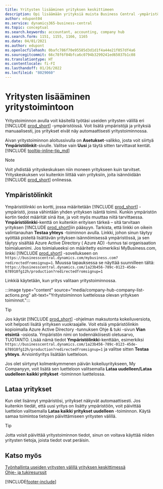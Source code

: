 ```yaml
---
title: Yritysten lisääminen yrityksen keskittimeen
description: Opi lisäämään yrityksiä muista Business Central -ympäristöistä yritystoimintoon, jotta voit hallita eri ympäristöjen välisiä töitä.
author: edupont04
ms.service: dynamics365-business-central
ms.topic: conceptual
ms.search.keywords: accountant, accounting, company hub
ms.search.form: 1151, 1155, 1166, 1165
ms.date: 04/01/2021
ms.author: edupont
ms.openlocfilehash: 0bafc786f70e95585d3d1d1f4a44e21f057df4a6
ms.sourcegitcommit: 66c78f6f04bfca6c0794b3299241ed65037b1c08
ms.translationtype: HT
ms.contentlocale: fi-FI
ms.lasthandoff: 01/26/2022
ms.locfileid: "8029060"
---
```

# <a name="add-companies-to-your-company-hub"></a>Yritysten lisääminen yritystoimintoon

Yritystoiminnon avulla voit käsitellä työtäsi useiden yritysten välillä eri [!INCLUDE [prod_short](includes/prod_short.md)] -ympäristöissä. Voit lisätä ympäristöjä ja yrityksiä manuaalisesti, jos yritykset eivät näy automaattisesti yritystoiminnossa.  

Aivan yritystoiminnon aloitussivulla on **Asetukset**-valikko, josta voit siirtyä **Ympäristölinkit**-sivulle. Valitse vain **Uusi** ja täytä sitten tarvittavat kentät. [!INCLUDE [tooltip-inline-tip_md](includes/tooltip-inline-tip_md.md)]  

> [!NOTE]
> Voit yhdistää yrityskeskuksen niin moneen yritykseen kuin tarvitset. Yrityskeskuksen voi kuitenkin liittää vain yrityksiin, joita isännöidään [!INCLUDE [prod_short](includes/prod_short.md)] onlinessa.

## <a name="environment-links"></a>Ympäristölinkit

Ympäristölinkki on kortti, jossa määritetään [!INCLUDE [prod_short](includes/prod_short.md)] -ympäristö, jossa vähintään yhden yrityksen isäntä toimii. Kunkin ympäristön kortin tiedot määrität sinä itse, ja voit myös muuttaa niitä tarvittaessa. **Ympäristölinkki**-kenttä on kuitenkin erityisen tärkeä – sitä tarvitaan yrityksen [!INCLUDE [prod_short](includes/prod_short.md)]iin pääsyyn. Tarkista, että linkki on oikein valintanauhan **Testaa yhteys** -toiminnon avulla. Linkki, johon sinun täytyy syöttää pisteitä lisättävän yrityksen isännöimisessä ympäristössä, ja sen täytyy sisältää Azure Active Directory ( Azure AD) -tunnus tai organisaation toimialuenimi. Jos toimialueeksi on määritetty esimerkiksi MyBusiness.com, linkki [!INCLUDE [prod_short](includes/prod_short.md)] -sovellukseen on ```https://businesscentral.dynamics.com/mybusiness.com?redirectedfromsignup=1```. Muussa tapauksessa se näyttää suunnilleen tältä: ```https://businesscentral.dynamics.com/1a23b456-789c-0123-45de-678910fg12h/production?redirectedfromsignup=1```  

Linkkiä käytetään, kun yritys valitaan yritystoiminnossa.  

:::image type="content" source="media/company-hub-company-list-actions.png" alt-text="Yritystoiminnon luettelossa olevan yrityksen toiminnot.":::

> [!TIP]
> Jos käytät [!INCLUDE [prod_short](includes/prod_short.md)] -ohjelman maksutonta kokeiluversiota, voit helposti lisätä yrityksen vuokraajalle. Voit etsiä ympäristölinkin kopioimalla Azure Active Directory -tunnuksen Ohje & tuki -sivun **Vian etsintä** -osiosta. Ympäristön nimi on todennäköisesti oletusarvo, TUOTANTO. Lisää nämä tiedot **Ympäristölinkki**-kenttään, esimerkiksi ```https://businesscentral.dynamics.com/1a23b456-789c-0123-45de-678910fg12h/production?redirectedfromsignup=1``` ja valitse sitten **Testaa yhteys**. Arviointiyritys lisätään luetteloon.
>
> Jos olet siirtynyt kolmenkymmenen päivän kokeiluyritykseen, My Companyyn, voit lisätä sen luetteloon valitsemalla **Lataa uudelleen/Lataa uudelleen kaikki yritykset** -toiminnon luettelossa.

## <a name="load-companies"></a>Lataa yritykset

Kun olet lisännyt ympäristösi, yritykset näkyvät automaattisesti. Jos kuitenkin tiedät, että uusi yritys on lisätty ympäristöön, voit päivittää luettelon valitsemalla **Lataa kaikki yritykset uudelleen** -toiminnon. Käytä samaa toimintoa tietojen päivittämiseen yritysten välillä.  

> [!TIP]
> Jotta voisit päivittää yritystoiminnon tiedot, sinun on voitava käyttää niiden yritysten tietoja, joista tiedot ovat peräisin.

## <a name="see-also"></a>Katso myös

[Työnhallinta useiden yritysten välillä yrityksen keskittimessä](company-hub.md)  
[Ohje- ja tukiresurssit](product-help-and-support.md)  


[!INCLUDE[footer-include](includes/footer-banner.md)]